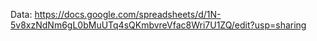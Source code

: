 Data: https://docs.google.com/spreadsheets/d/1N-5v8xzNdNm6gL0bMuUTq4sQKmbvreVfac8Wri7U1ZQ/edit?usp=sharing
